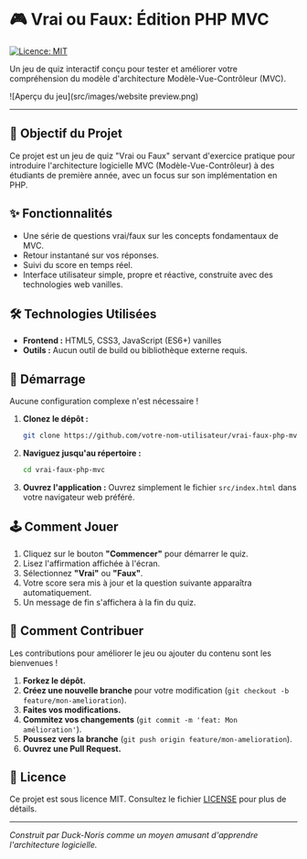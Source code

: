# 🎮 Vrai ou Faux: Édition PHP MVC

[![Licence: MIT](https://img.shields.io/badge/License-MIT-yellow.svg)](https://opensource.org/licenses/MIT)

Un jeu de quiz interactif conçu pour tester et améliorer votre compréhension du modèle d'architecture Modèle-Vue-Contrôleur (MVC).

<!-- Vous pouvez remplacer ceci par une vraie capture d'écran de votre jeu ! -->
![Aperçu du jeu](src/images/website preview.png)

---

## 🎯 Objectif du Projet

Ce projet est un jeu de quiz "Vrai ou Faux" servant d'exercice pratique pour introduire l'architecture logicielle MVC (Modèle-Vue-Contrôleur) à des étudiants de première année, avec un focus sur son implémentation en PHP.

## ✨ Fonctionnalités

-   Une série de questions vrai/faux sur les concepts fondamentaux de MVC.
-   Retour instantané sur vos réponses.
-   Suivi du score en temps réel.
-   Interface utilisateur simple, propre et réactive, construite avec des technologies web vanilles.

## 🛠️ Technologies Utilisées

-   **Frontend :** HTML5, CSS3, JavaScript (ES6+) vanilles
-   **Outils :** Aucun outil de build ou bibliothèque externe requis.

## 🚀 Démarrage

Aucune configuration complexe n'est nécessaire !

1.  **Clonez le dépôt :**
    ```bash
    git clone https://github.com/votre-nom-utilisateur/vrai-faux-php-mvc.git
    ```
2.  **Naviguez jusqu'au répertoire :**
    ```bash
    cd vrai-faux-php-mvc
    ```
3.  **Ouvrez l'application :**
    Ouvrez simplement le fichier `src/index.html` dans votre navigateur web préféré.

## 🕹️ Comment Jouer

1.  Cliquez sur le bouton **"Commencer"** pour démarrer le quiz.
2.  Lisez l'affirmation affichée à l'écran.
3.  Sélectionnez **"Vrai"** ou **"Faux"**.
4.  Votre score sera mis à jour et la question suivante apparaîtra automatiquement.
5.  Un message de fin s'affichera à la fin du quiz.

## 🤝 Comment Contribuer

Les contributions pour améliorer le jeu ou ajouter du contenu sont les bienvenues !

1.  **Forkez le dépôt.**
2.  **Créez une nouvelle branche** pour votre modification (`git checkout -b feature/mon-amelioration`).
3.  **Faites vos modifications.**
4.  **Commitez vos changements** (`git commit -m 'feat: Mon amélioration'`).
5.  **Poussez vers la branche** (`git push origin feature/mon-amelioration`).
6.  **Ouvrez une Pull Request.**

## 📄 Licence

Ce projet est sous licence MIT. Consultez le fichier [LICENSE](LICENSE) pour plus de détails.

---
*Construit par _Duck-Noris_ comme un moyen amusant d'apprendre l'architecture logicielle.*
